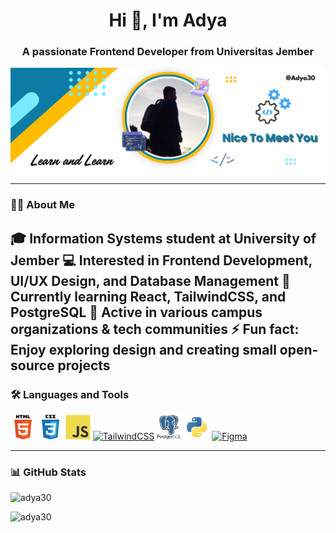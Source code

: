 <h1 align="center">Hi 👋, I'm Adya</h1>
<h3 align="center">A passionate Frontend Developer from Universitas Jember</h3>

![Adya](adyahand.png)

---

### 👨‍💻 About Me
🎓 Information Systems student at University of Jember
💻 Interested in Frontend Development, UI/UX Design, and Database Management
🌱 Currently learning React, TailwindCSS, and PostgreSQL
🚀 Active in various campus organizations & tech communities
⚡ Fun fact: Enjoy exploring design and creating small open-source projects
---

### 🛠️ Languages and Tools

[<img src="https://raw.githubusercontent.com/devicons/devicon/master/icons/html5/html5-original-wordmark.svg" alt="HTML5" width="40"/>](https://www.w3.org/html/)
[<img src="https://raw.githubusercontent.com/devicons/devicon/master/icons/css3/css3-original-wordmark.svg" alt="CSS3" width="40"/>](https://www.w3schools.com/css/)
[<img src="https://raw.githubusercontent.com/devicons/devicon/master/icons/javascript/javascript-original.svg" alt="JavaScript" width="40"/>](https://developer.mozilla.org/en-US/docs/Web/JavaScript)
[<img src="https://www.vectorlogo.zone/logos/tailwindcss/tailwindcss-icon.svg" alt="TailwindCSS" width="40"/>](https://tailwindcss.com/)
[<img src="https://raw.githubusercontent.com/devicons/devicon/master/icons/postgresql/postgresql-original-wordmark.svg" alt="PostgreSQL" width="40"/>](https://www.postgresql.org)
[<img src="https://raw.githubusercontent.com/devicons/devicon/master/icons/python/python-original.svg" alt="Python" width="40"/>](https://www.python.org)
[<img src="https://www.vectorlogo.zone/logos/figma/figma-icon.svg" alt="Figma" width="40"/>](https://www.figma.com/)

---

### 📊 GitHub Stats
<p align="left">
  <img src="https://github-readme-stats.vercel.app/api?username=Adya30&show_icons=true&locale=en" alt="adya30" />
</p>
<p align="left">
  <img src="https://github-readme-streak-stats.herokuapp.com/?user=Adya30&" alt="adya30" />
</p>
